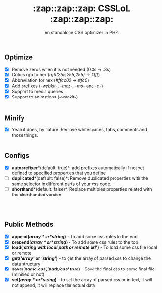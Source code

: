 <h1 align="center">:zap::zap::zap:  CSSLoL  :zap::zap::zap: </h1>
<p align='center'>
An standalone CSS optimizer in PHP.
 </p>
<br>

## Optimize
  - [x] Remove zeros when it is not needed (0.3s -> .3s)
  - [x] Colors rgb to hex (*rgb(255,255,255)* -> *#fff*)
  - [x] Abbreviation for hex (*#ffcc00* -> *#fc0*) 
  - [x] Add prefixes (*-webkit-*, *-moz-*, *-ms-* and *-o-*)
- [x] Support to media queries
- [x] Support to animations (*-webkit-*)
<br><br>
## Minify
- [x] Yeah it does, by nature. Remove whitespaces, tabs, comments and those things.
<br><br>
## Configs
- [x] **autoprefixer***(default: true)*: add prefixes automatically if not yet defined to specified properties that you define 
- [ ] **duplicated***(default: false)*: Remove duplicated properties with the same selector in different parts of your css code.
- [ ] **shorthand***(default: false)*: Replace multiples properties related with the shorthanded version.
  
<br><br>
## Public Methods
- [x] **append(*$array* or *$string*)** - To add some css rules to the end 
- [x] **prepend(*$array* or *$string*)** - To add some css rules to the top
- [x] **load('*string with local path or remote url*')** - To load some css file local or remote
- [x] **get(*'array'* or *'string'*)** - to get the array of parsed css to change the data structury 
- [x] **save(*'name.css','path/css',true*)** - Save the final css to some final file (minified or not)
- [x] **set(*$array* or *$string*)** - to set the array of parsed css or in text, it will not append, it will replace the actual data
<br><br><br>
